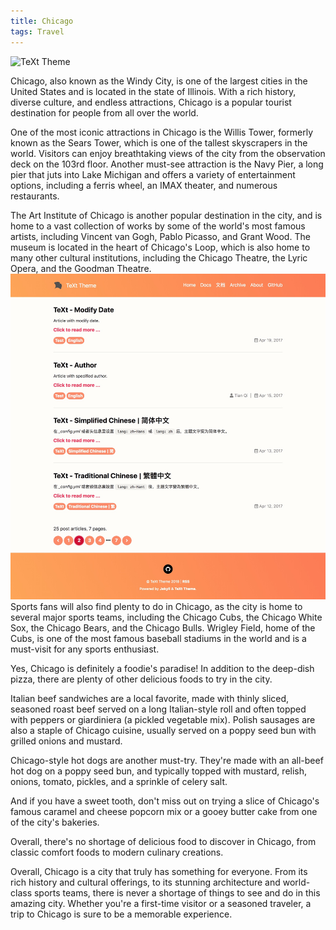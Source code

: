 ```yaml
---
title: Chicago
tags: Travel
---
```



![TeXt Theme](https://storage.googleapis.com/twittersheet-275317/cdc_dataset_de_interview/IMG-4209.JPG)

Chicago, also known as the Windy City, is one of the largest cities in the United States and is located in the state of Illinois. With a rich history, diverse culture, and endless attractions, Chicago is a popular tourist destination for people from all over the world.

One of the most iconic attractions in Chicago is the Willis Tower, formerly known as the Sears Tower, which is one of the tallest skyscrapers in the world. Visitors can enjoy breathtaking views of the city from the observation deck on the 103rd floor. Another must-see attraction is the Navy Pier, a long pier that juts into Lake Michigan and offers a variety of entertainment options, including a ferris wheel, an IMAX theater, and numerous restaurants.

The Art Institute of Chicago is another popular destination in the city, and is home to a vast collection of works by some of the world's most famous artists, including Vincent van Gogh, Pablo Picasso, and Grant Wood. The museum is located in the heart of Chicago's Loop, which is also home to many other cultural institutions, including the Chicago Theatre, the Lyric Opera, and the Goodman Theatre.
![TeXt Theme](https://github.com/byambaa1982/byambaa1982.github.io/blob/main/screenshots/skins_orange.jpg)
Sports fans will also find plenty to do in Chicago, as the city is home to several major sports teams, including the Chicago Cubs, the Chicago White Sox, the Chicago Bears, and the Chicago Bulls. Wrigley Field, home of the Cubs, is one of the most famous baseball stadiums in the world and is a must-visit for any sports enthusiast.

Yes, Chicago is definitely a foodie's paradise! In addition to the deep-dish pizza, there are plenty of other delicious foods to try in the city.

Italian beef sandwiches are a local favorite, made with thinly sliced, seasoned roast beef served on a long Italian-style roll and often topped with peppers or giardiniera (a pickled vegetable mix). Polish sausages are also a staple of Chicago cuisine, usually served on a poppy seed bun with grilled onions and mustard.

Chicago-style hot dogs are another must-try. They're made with an all-beef hot dog on a poppy seed bun, and typically topped with mustard, relish, onions, tomato, pickles, and a sprinkle of celery salt.

And if you have a sweet tooth, don't miss out on trying a slice of Chicago's famous caramel and cheese popcorn mix or a gooey butter cake from one of the city's bakeries.

Overall, there's no shortage of delicious food to discover in Chicago, from classic comfort foods to modern culinary creations.

Overall, Chicago is a city that truly has something for everyone. From its rich history and cultural offerings, to its stunning architecture and world-class sports teams, there is never a shortage of things to see and do in this amazing city. Whether you're a first-time visitor or a seasoned traveler, a trip to Chicago is sure to be a memorable experience.

